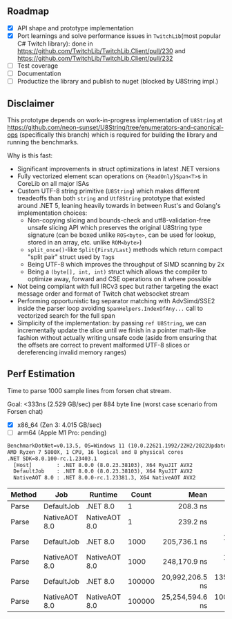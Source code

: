 ## Roadmap
- [x] API shape and prototype implementation
- [x] Port learnings and solve performance issues in `TwitchLib`(most popular C# Twitch library): done in https://github.com/TwitchLib/TwitchLib.Client/pull/230 and https://github.com/TwitchLib/TwitchLib.Client/pull/232
- [ ] Test coverage
- [ ] Documentation
- [ ] Productize the library and publish to nuget (blocked by U8String impl.)

## Disclaimer
This prototype depends on work-in-progress implementation of `U8String` at https://github.com/neon-sunset/U8String/tree/enumerators-and-canonical-ops (specifically this branch) which is required for building the library and running the benchmarks.

Why is this fast:
- Significant improvements in struct optimizations in latest .NET versions
- Fully vectorized element scan operations on `{ReadOnly}Span<T>`s in CoreLib on all major ISAs
- Custom UTF-8 string primitive (`U8String`) which makes different treadeoffs than both `string` and `Utf8String` prototype that existed around .NET 5, leaning heavily towards in between Rust's and Golang's implementation choices:
  - Non-copying slicing and bounds-check and utf8-validation-free unsafe slicing API which preserves the original U8String type signature (can be boxed unlike `ROS<byte>`, can be used for lookup, stored in an array, etc. unlike `ROM<byte>`)
  - `split_once()`-like `Split{First/Last}` methods which return compact "split pair" struct used by `Tag`s
  - Being UTF-8 which improves the throughput of SIMD scanning by 2x
  - Being a `(byte[], int, int)` struct which allows the compiler to optimize away, forward and CSE operations on it where possible
- Not being compliant with full IRCv3 spec but rather targeting the exact message order and format of Twitch chat websocket stream
- Performing opportunistic tag separator matching with AdvSimd/SSE2 inside the parser loop avoiding `SpanHelpers.IndexOfAny...` call to vectorized search for the full span
- Simplicity of the implementation: by passing `ref U8String`, we can incrementally update the slice until we finish in a pointer math-like fashion without actually writing unsafe code (aside from ensuring that the offsets are correct to prevent malformed UTF-8 slices or dereferencing invalid memory ranges)

## Perf Estimation
Time to parse 1000 sample lines from forsen chat stream.

Goal: <333ns (2.529 GB/sec) per 884 byte line (worst case scenario from Forsen chat)
- [x] x86_64 (Zen 3: 4.015 GB/sec)
- [ ] arm64 (Apple M1 Pro: pending)

```txt
BenchmarkDotNet=v0.13.5, OS=Windows 11 (10.0.22621.1992/22H2/2022Update/SunValley2)
AMD Ryzen 7 5800X, 1 CPU, 16 logical and 8 physical cores
.NET SDK=8.0.100-rc.1.23403.1
  [Host]        : .NET 8.0.0 (8.0.23.38103), X64 RyuJIT AVX2
  DefaultJob    : .NET 8.0.0 (8.0.23.38103), X64 RyuJIT AVX2
  NativeAOT 8.0 : .NET 8.0.0-rc.1.23381.3, X64 NativeAOT AVX2
``````

| Method |           Job |       Runtime |  Count |            Mean |         Error |        StdDev |      Gen0 |  Allocated |
|------- |-------------- |-------------- |------- |----------------:|--------------:|--------------:|----------:|-----------:|
|  Parse |    DefaultJob |      .NET 8.0 |      1 |        208.3 ns |       4.14 ns |       8.17 ns |    0.0367 |      616 B |
|  Parse | NativeAOT 8.0 | NativeAOT 8.0 |      1 |        239.2 ns |       1.62 ns |       1.44 ns |    0.0367 |      616 B |
|  Parse |    DefaultJob |      .NET 8.0 |   1000 |    205,736.1 ns |   1,937.34 ns |   1,717.40 ns |   36.3770 |   611368 B |
|  Parse | NativeAOT 8.0 | NativeAOT 8.0 |   1000 |    248,170.9 ns |   1,855.09 ns |   1,735.26 ns |   36.1328 |   611368 B |
|  Parse |    DefaultJob |      .NET 8.0 | 100000 | 20,992,206.5 ns | 135,146.84 ns | 112,853.73 ns | 3593.7500 | 60306100 B |
|  Parse | NativeAOT 8.0 | NativeAOT 8.0 | 100000 | 25,254,594.6 ns | 100,991.60 ns |  94,467.60 ns | 3593.7500 | 60306100 B |
